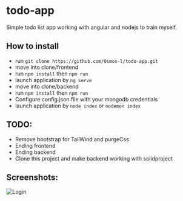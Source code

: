 # todo-app
Simple todo list app working with angular and nodejs to train myself.

## How to install
- run `git clone https://github.com/Osmos-l/todo-app.git`
- move into clone/frontend
- run `npm install` then `npm run`
- launch application by `ng serve`
- move into clone/backend
- run `npm install` then `npm run`
- Configure config.json file with your mongodb credentials
- launch application by `node index` or `nodemon index`

## TODO:
- Remove bootstrap for TailWind and purgeCss
- Ending frontend
- Ending backend
- Clone this project and make backend working with solidproject

## Screenshots: 
![Login](https://user-images.githubusercontent.com/36885114/110238992-e1ef6b80-7f44-11eb-985f-3edc05495758.png)
